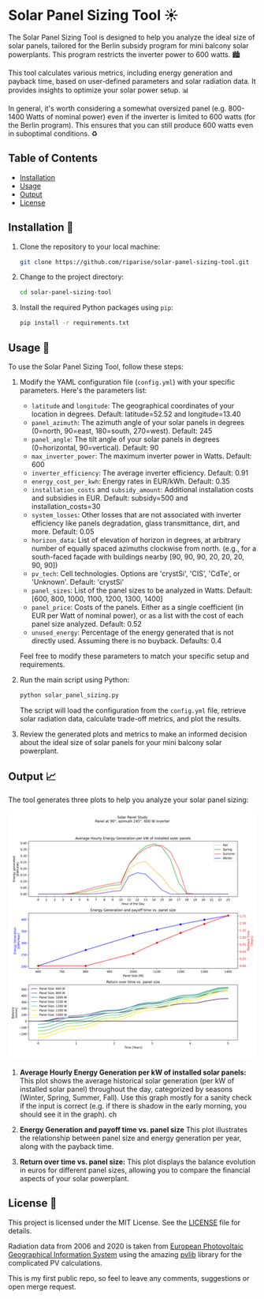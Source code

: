 # Solar Panel Sizing Tool ☀️

The Solar Panel Sizing Tool is designed to help you analyze the ideal size of solar panels, tailored for the Berlin subsidy program for mini balcony solar powerplants. This program restricts the inverter power to 600 watts. 🏙️

This tool calculates various metrics, including energy generation and payback time, based on user-defined parameters and solar radiation data. It provides insights to optimize your solar power setup. 📊

In general, it's worth considering a somewhat oversized panel (e.g. 800-1400 Watts of nominal power) even if the inverter is limited to 600 watts (for the Berlin program). This ensures that you can still produce 600 watts even in 
suboptimal conditions. ♻️

## Table of Contents
- [Installation](#installation-)
- [Usage](#usage-)
- [Output](#output-)
- [License](#license-)

## Installation 🚀

1. Clone the repository to your local machine:

   ```bash
   git clone https://github.com/riparise/solar-panel-sizing-tool.git
   ```

2. Change to the project directory:

   ```bash
   cd solar-panel-sizing-tool
   ```

3. Install the required Python packages using `pip`:

   ```bash
   pip install -r requirements.txt
   ```

## Usage 🧰

To use the Solar Panel Sizing Tool, follow these steps:

1. Modify the YAML configuration file (`config.yml`) with your specific parameters. Here's the parameters list:

   - `latitude` and `longitude`: The geographical coordinates of your location in degrees. Default: latitude=52.52 and longitude=13.40
   - `panel_azimuth`: The azimuth angle of your solar panels in degrees (0=north, 90=east, 180=south, 270=west). Default: 245
   - `panel_angle`: The tilt angle of your solar panels in degrees (0=horizontal, 90=vertical). Default: 90
   - `max_inverter_power`: The maximum inverter power in Watts. Default: 600
   - `inverter_efficiency`: The average inverter efficiency. Default: 0.91
   - `energy_cost_per_kwh`: Energy rates in EUR/kWh. Default: 0.35
   - `installation_costs` and `subsidy_amount`: Additional installation costs and subsidies in EUR. Default: subsidy=500 and installation_costs=30
   - `system_losses`: Other losses that are not associated with inverter efficiency like panels degradation, glass transmittance, dirt, and more. Default: 0.05
   - `horizon_data`: List of elevation of horizon in degrees, at arbitrary number of equally spaced azimuths clockwise from north. (e.g., for a south-faced façade with buildings nearby [90, 90, 90, 20, 20, 20, 90, 90])
   - `pv_tech`: Cell technologies. Options are 'crystSi', 'CIS', 'CdTe', or 'Unknown'. Default: 'crystSi'
   - `panel_sizes`: List of the panel sizes to be analyzed in Watts. Default: [600, 800, 1000, 1100, 1200, 1300, 1400]
   - `panel_price`: Costs of the panels. Either as a single coefficient (in EUR per Watt of nominal power), or as a list with the cost of each panel size analyzed. Default: 0.52
   - `unused_energy`: Percentage of the energy generated that is not directly used. Assuming there is no buyback. Defaults: 0.4

   Feel free to modify these parameters to match your specific setup and requirements.

2. Run the main script using Python:

   ```bash
   python solar_panel_sizing.py
   ```

   The script will load the configuration from the `config.yml` file, retrieve solar radiation data, calculate trade-off metrics, and plot the results.

3. Review the generated plots and metrics to make an informed decision about the ideal size of solar panels for your mini balcony solar powerplant.

## Output 📈

The tool generates three plots to help you analyze your solar panel sizing:

![Output Example](/output_example.png)

1. **Average Hourly Energy Generation per kW of installed solar panels:** This plot shows the average historical solar generation (per kW of installed solar panel) throughout the day, categorized by seasons (Winter, Spring, Summer, Fall). Use this graph mostly for a sanity check if the 
   input is correct (e.g. if there is shadow in the early morning, you should see it in the graph).
ch
2. **Energy Generation and payoff time vs. panel size** This plot illustrates the relationship between panel size and energy generation per year, along with the payback time.

3. **Return over time vs. panel size:** This plot displays the balance evolution in euros for different panel sizes, allowing you to compare the financial aspects of your solar powerplant.

## License 📜

This project is licensed under the MIT License. See the [LICENSE](LICENSE) file for details.

Radiation data from 2006 and 2020 is taken from [European Photovoltaic Geographical Information System](https://re.jrc.ec.europa.eu/api/v5_2/) using the amazing [pvlib](https://pvlib-python.readthedocs.io/en/stable/) library for the 
complicated PV calculations.

This is my first public repo, so feel to leave any comments, suggestions or open merge request.

